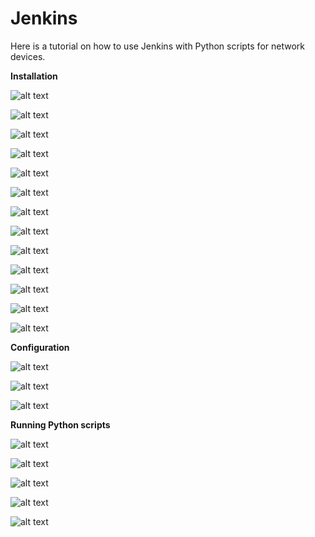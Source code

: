 # Jenkins

Here is a tutorial on how to use Jenkins with Python scripts for network devices.

**Installation**


![alt text](https://github.com/ericorain/Jenkins/blob/master/Images/Image01.png?raw=true)

![alt text](https://github.com/ericorain/Jenkins/blob/master/Images/Image02.png?raw=true)

![alt text](https://github.com/ericorain/Jenkins/blob/master/Images/Image03.png?raw=true)

![alt text](https://github.com/ericorain/Jenkins/blob/master/Images/Image04.png?raw=true)

![alt text](https://github.com/ericorain/Jenkins/blob/master/Images/Image05.png?raw=true)

![alt text](https://github.com/ericorain/Jenkins/blob/master/Images/Image06.png?raw=true)

![alt text](https://github.com/ericorain/Jenkins/blob/master/Images/Image07.png?raw=true)

![alt text](https://github.com/ericorain/Jenkins/blob/master/Images/Image08.png?raw=true)

![alt text](https://github.com/ericorain/Jenkins/blob/master/Images/Image09.png?raw=true)

![alt text](https://github.com/ericorain/Jenkins/blob/master/Images/Image10.png?raw=true)

![alt text](https://github.com/ericorain/Jenkins/blob/master/Images/Image11.png?raw=true)

![alt text](https://github.com/ericorain/Jenkins/blob/master/Images/Image12.png?raw=true)

![alt text](https://github.com/ericorain/Jenkins/blob/master/Images/Image13.png?raw=true)


**Configuration**

![alt text](https://github.com/ericorain/Jenkins/blob/master/Images/Image14.png?raw=true)

![alt text](https://github.com/ericorain/Jenkins/blob/master/Images/Image15.png?raw=true)

![alt text](https://github.com/ericorain/Jenkins/blob/master/Images/Image16.png?raw=true)


**Running Python scripts**

![alt text](https://github.com/ericorain/Jenkins/blob/master/Images/Image17.png?raw=true)

![alt text](https://github.com/ericorain/Jenkins/blob/master/Images/Image18.png?raw=true)

![alt text](https://github.com/ericorain/Jenkins/blob/master/Images/Image19.png?raw=true)

![alt text](https://github.com/ericorain/Jenkins/blob/master/Images/Image20.png?raw=true)

![alt text](https://github.com/ericorain/Jenkins/blob/master/Images/Image21.png?raw=true)
